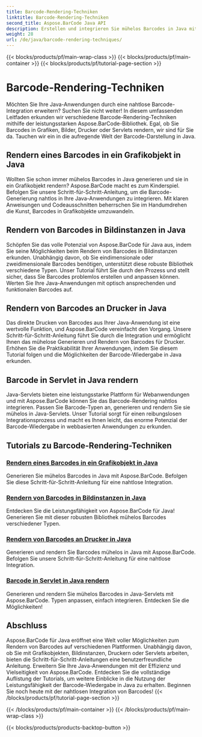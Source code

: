 ```yaml
---
title: Barcode-Rendering-Techniken
linktitle: Barcode-Rendering-Techniken
second_title: Aspose.BarCode Java API
description: Erstellen und integrieren Sie mühelos Barcodes in Java mit Aspose.BarCode. Entdecken Sie Schritt-für-Schritt-Anleitungen zum Rendern von Barcodes in Grafiken, Bildern, Druckern und Servlets.
weight: 28
url: /de/java/barcode-rendering-techniques/
---
```


{{< blocks/products/pf/main-wrap-class >}}
{{< blocks/products/pf/main-container >}}
{{< blocks/products/pf/tutorial-page-section >}}

# Barcode-Rendering-Techniken


Möchten Sie Ihre Java-Anwendungen durch eine nahtlose Barcode-Integration erweitern? Suchen Sie nicht weiter! In diesem umfassenden Leitfaden erkunden wir verschiedene Barcode-Rendering-Techniken mithilfe der leistungsstarken Aspose.BarCode-Bibliothek. Egal, ob Sie Barcodes in Grafiken, Bilder, Drucker oder Servlets rendern, wir sind für Sie da. Tauchen wir ein in die aufregende Welt der Barcode-Darstellung in Java.

## Rendern eines Barcodes in ein Grafikobjekt in Java

Wollten Sie schon immer mühelos Barcodes in Java generieren und sie in ein Grafikobjekt rendern? Aspose.BarCode macht es zum Kinderspiel. Befolgen Sie unsere Schritt-für-Schritt-Anleitung, um die Barcode-Generierung nahtlos in Ihre Java-Anwendungen zu integrieren. Mit klaren Anweisungen und Codeausschnitten beherrschen Sie im Handumdrehen die Kunst, Barcodes in Grafikobjekte umzuwandeln.

## Rendern von Barcodes in Bildinstanzen in Java

Schöpfen Sie das volle Potenzial von Aspose.BarCode für Java aus, indem Sie seine Möglichkeiten beim Rendern von Barcodes in Bildinstanzen erkunden. Unabhängig davon, ob Sie eindimensionale oder zweidimensionale Barcodes benötigen, unterstützt diese robuste Bibliothek verschiedene Typen. Unser Tutorial führt Sie durch den Prozess und stellt sicher, dass Sie Barcodes problemlos erstellen und anpassen können. Werten Sie Ihre Java-Anwendungen mit optisch ansprechenden und funktionalen Barcodes auf.

## Rendern von Barcodes an Drucker in Java

Das direkte Drucken von Barcodes aus Ihrer Java-Anwendung ist eine wertvolle Funktion, und Aspose.BarCode vereinfacht den Vorgang. Unsere Schritt-für-Schritt-Anleitung führt Sie durch die Integration und ermöglicht Ihnen das mühelose Generieren und Rendern von Barcodes für Drucker. Erhöhen Sie die Praktikabilität Ihrer Anwendungen, indem Sie diesem Tutorial folgen und die Möglichkeiten der Barcode-Wiedergabe in Java erkunden.

## Barcode in Servlet in Java rendern

Java-Servlets bieten eine leistungsstarke Plattform für Webanwendungen und mit Aspose.BarCode können Sie das Barcode-Rendering nahtlos integrieren. Passen Sie Barcode-Typen an, generieren und rendern Sie sie mühelos in Java-Servlets. Unser Tutorial sorgt für einen reibungslosen Integrationsprozess und macht es Ihnen leicht, das enorme Potenzial der Barcode-Wiedergabe in webbasierten Anwendungen zu erkunden.

## Tutorials zu Barcode-Rendering-Techniken
### [Rendern eines Barcodes in ein Grafikobjekt in Java](./rendering-barcode-graphics-object/)
Generieren Sie mühelos Barcodes in Java mit Aspose.BarCode. Befolgen Sie diese Schritt-für-Schritt-Anleitung für eine nahtlose Integration.
### [Rendern von Barcodes in Bildinstanzen in Java](./rendering-barcode-image-instance/)
Entdecken Sie die Leistungsfähigkeit von Aspose.BarCode für Java! Generieren Sie mit dieser robusten Bibliothek mühelos Barcodes verschiedener Typen.
### [Rendern von Barcodes an Drucker in Java](./rendering-barcode-printer/)
Generieren und rendern Sie Barcodes mühelos in Java mit Aspose.BarCode. Befolgen Sie unsere Schritt-für-Schritt-Anleitung für eine nahtlose Integration.
### [Barcode in Servlet in Java rendern](./rendering-barcode-servlet/)
Generieren und rendern Sie mühelos Barcodes in Java-Servlets mit Aspose.BarCode. Typen anpassen, einfach integrieren. Entdecken Sie die Möglichkeiten!

## Abschluss
Aspose.BarCode für Java eröffnet eine Welt voller Möglichkeiten zum Rendern von Barcodes auf verschiedenen Plattformen. Unabhängig davon, ob Sie mit Grafikobjekten, Bildinstanzen, Druckern oder Servlets arbeiten, bieten die Schritt-für-Schritt-Anleitungen eine benutzerfreundliche Anleitung. Erweitern Sie Ihre Java-Anwendungen mit der Effizienz und Vielseitigkeit von Aspose.BarCode. Entdecken Sie die vollständige Auflistung der Tutorials, um weitere Einblicke in die Nutzung der Leistungsfähigkeit der Barcode-Wiedergabe in Java zu erhalten. Beginnen Sie noch heute mit der nahtlosen Integration von Barcodes!
{{< /blocks/products/pf/tutorial-page-section >}}

{{< /blocks/products/pf/main-container >}}
{{< /blocks/products/pf/main-wrap-class >}}

{{< blocks/products/products-backtop-button >}}
